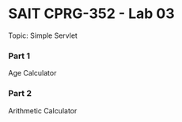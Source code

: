 # SAIT CPRG-352 - Lab 03
Topic:  Simple Servlet  

### Part 1  
Age Calculator  


### Part 2  
Arithmetic Calculator  
